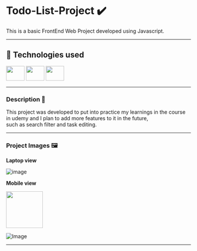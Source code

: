 # Todo-List-Project ✔️

This is a basic FrontEnd Web Project developed using Javascript.

---

## 🚀 **Technologies used**

<div>
  <img  height="40" width="50" src="https://cdn.jsdelivr.net/gh/devicons/devicon@latest/icons/html5/html5-original.svg" />
  
  <img  height="40" width="50" src="https://cdn.jsdelivr.net/gh/devicons/devicon@latest/icons/css3/css3-original.svg" />
      
  <img height="40" width="50" src="https://cdn.jsdelivr.net/gh/devicons/devicon@latest/icons/javascript/javascript-original.svg" />
              
</div>

---

### **Description** 📝

This project was developed to put into practice my learnings in the course in udemy and I plan to add more features to it in the future, <br>
such as search filter and task editing.

---

### **Project Images** 🖼️

<div>
  
  **Laptop view**

  ![image](https://github.com/user-attachments/assets/aacf95dd-0089-408d-acd1-ffc8427bfae9)

  **Mobile view**
  
  <img  height="100" width="100" src="https://github.com/user-attachments/assets/f59f6478-65bd-46af-ad60-4bfdf75494f4" />
  
  ![Image](https://github.com/user-attachments/assets/05485f70-265b-4c2e-a400-7dacc2dd0ccc)

</div>

---
